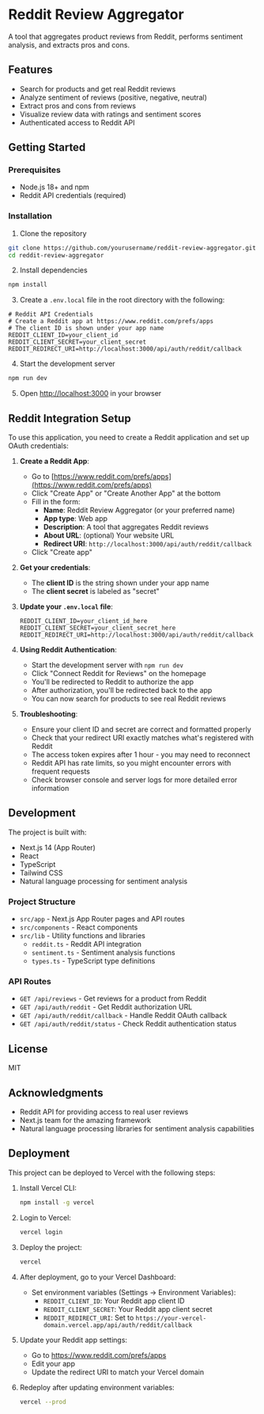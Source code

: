 # Reddit Review Aggregator

A tool that aggregates product reviews from Reddit, performs sentiment analysis, and extracts pros and cons.

## Features

- Search for products and get real Reddit reviews
- Analyze sentiment of reviews (positive, negative, neutral)
- Extract pros and cons from reviews
- Visualize review data with ratings and sentiment scores
- Authenticated access to Reddit API

## Getting Started

### Prerequisites

- Node.js 18+ and npm
- Reddit API credentials (required)

### Installation

1. Clone the repository
```bash
git clone https://github.com/yourusername/reddit-review-aggregator.git
cd reddit-review-aggregator
```

2. Install dependencies
```bash
npm install
```

3. Create a `.env.local` file in the root directory with the following:
```env
# Reddit API Credentials
# Create a Reddit app at https://www.reddit.com/prefs/apps
# The client ID is shown under your app name
REDDIT_CLIENT_ID=your_client_id
REDDIT_CLIENT_SECRET=your_client_secret
REDDIT_REDIRECT_URI=http://localhost:3000/api/auth/reddit/callback
```

4. Start the development server
```bash
npm run dev
```

5. Open [http://localhost:3000](http://localhost:3000) in your browser

## Reddit Integration Setup

To use this application, you need to create a Reddit application and set up OAuth credentials:

1. **Create a Reddit App**:
   - Go to [https://www.reddit.com/prefs/apps](https://www.reddit.com/prefs/apps)
   - Click "Create App" or "Create Another App" at the bottom
   - Fill in the form:
     - **Name**: Reddit Review Aggregator (or your preferred name)
     - **App type**: Web app
     - **Description**: A tool that aggregates Reddit reviews
     - **About URL**: (optional) Your website URL
     - **Redirect URI**: `http://localhost:3000/api/auth/reddit/callback`
   - Click "Create app"

2. **Get your credentials**:
   - The **client ID** is the string shown under your app name
   - The **client secret** is labeled as "secret"

3. **Update your `.env.local` file**:
   ```env
   REDDIT_CLIENT_ID=your_client_id_here
   REDDIT_CLIENT_SECRET=your_client_secret_here
   REDDIT_REDIRECT_URI=http://localhost:3000/api/auth/reddit/callback
   ```

4. **Using Reddit Authentication**:
   - Start the development server with `npm run dev`
   - Click "Connect Reddit for Reviews" on the homepage
   - You'll be redirected to Reddit to authorize the app
   - After authorization, you'll be redirected back to the app
   - You can now search for products to see real Reddit reviews

5. **Troubleshooting**:
   - Ensure your client ID and secret are correct and formatted properly
   - Check that your redirect URI exactly matches what's registered with Reddit
   - The access token expires after 1 hour - you may need to reconnect
   - Reddit API has rate limits, so you might encounter errors with frequent requests
   - Check browser console and server logs for more detailed error information

## Development

The project is built with:

- Next.js 14 (App Router)
- React
- TypeScript
- Tailwind CSS
- Natural language processing for sentiment analysis

### Project Structure

- `src/app` - Next.js App Router pages and API routes
- `src/components` - React components
- `src/lib` - Utility functions and libraries
  - `reddit.ts` - Reddit API integration
  - `sentiment.ts` - Sentiment analysis functions
  - `types.ts` - TypeScript type definitions

### API Routes

- `GET /api/reviews` - Get reviews for a product from Reddit
- `GET /api/auth/reddit` - Get Reddit authorization URL
- `GET /api/auth/reddit/callback` - Handle Reddit OAuth callback
- `GET /api/auth/reddit/status` - Check Reddit authentication status

## License

MIT

## Acknowledgments

- Reddit API for providing access to real user reviews
- Next.js team for the amazing framework
- Natural language processing libraries for sentiment analysis capabilities

## Deployment

This project can be deployed to Vercel with the following steps:

1. Install Vercel CLI:
   ```bash
   npm install -g vercel
   ```

2. Login to Vercel:
   ```bash
   vercel login
   ```

3. Deploy the project:
   ```bash
   vercel
   ```

4. After deployment, go to your Vercel Dashboard:
   - Set environment variables (Settings → Environment Variables):
     - `REDDIT_CLIENT_ID`: Your Reddit app client ID
     - `REDDIT_CLIENT_SECRET`: Your Reddit app client secret
     - `REDDIT_REDIRECT_URI`: Set to `https://your-vercel-domain.vercel.app/api/auth/reddit/callback`

5. Update your Reddit app settings:
   - Go to https://www.reddit.com/prefs/apps
   - Edit your app
   - Update the redirect URI to match your Vercel domain

6. Redeploy after updating environment variables:
   ```bash
   vercel --prod
   ```
